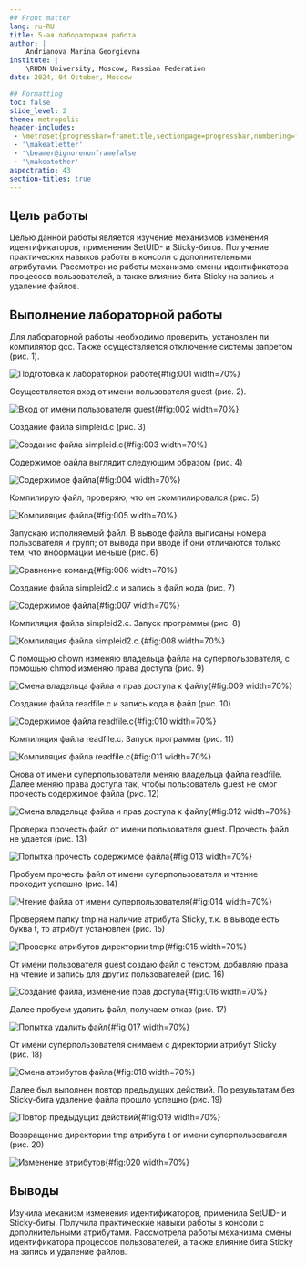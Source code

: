 ```yaml
---
## Front matter
lang: ru-RU
title: 5-ая лабораторная работа
author: |
	Andrianova Marina Georgievna
institute: |
	\RUDN University, Moscow, Russian Federation
date: 2024, 04 October, Moscow

## Formatting
toc: false
slide_level: 2
theme: metropolis
header-includes: 
 - \metroset{progressbar=frametitle,sectionpage=progressbar,numbering=fraction}
 - '\makeatletter'
 - '\beamer@ignorenonframefalse'
 - '\makeatother'
aspectratio: 43
section-titles: true
---
```


## Цель работы

Целью данной работы является изучение механизмов изменения идентификаторов, применения SetUID- и Sticky-битов. Получение практических навыков работы в консоли с дополнительными атрибутами. Рассмотрение работы механизма смены идентификатора процессов пользователей, а также влияние бита Sticky на запись и удаление файлов.

## Выполнение лабораторной работы

Для лабораторной работы необходимо проверить, установлен ли компилятор gcc. Также осуществляется отключение системы запретом (рис. 1).

![Подготовка к лабораторной работе](image/1.jpg){#fig:001 width=70%}

Осуществляется вход от имени пользователя guest (рис. 2).

![Вход от имени пользователя guest](image/3.png){#fig:002 width=70%}

Создание файла simpleid.c (рис. 3)

![Создание файла simpleid.c](image/4.png){#fig:003 width=70%}

Cодержимое файла выглядит следующим образом (рис. 4)

![Содержимое файла](image/5.png){#fig:004 width=70%}

Компилирую файл, проверяю, что он скомпилировался (рис. 5)

![Компиляция файла](image/6.png){#fig:005 width=70%}

Запускаю исполняемый файл. В выводе файла выписаны номера пользователя и групп; от вывода при вводе if они отличаются только тем, что информации меньше (рис. 6)

![Сравнение команд](image/7.png){#fig:006 width=70%}

Создание файла simpleid2.c и запись в файл кода (рис. 7)

![Содержимое файла](image/9.png){#fig:007 width=70%}

Компиляция файла simpleid2.c. Запуск программы (рис. 8)

![Компиляция файла simpleid2.c.](image/10.png){#fig:008 width=70%}

С помощью chown изменяю владельца файла на суперпользователя, с помощью chmod изменяю права доступа (рис. 9)

![Смена владельца файла и прав доступа к файлу](image/11.png){#fig:009 width=70%}

Создание файла readfile.c и запись кода в файл (рис. 10)

![Содержимое файла readfile.c](image/13.png){#fig:010 width=70%}
    
Компиляция файла readfile.c. Запуск программы (рис. 11)

![Компиляция файла readfile.c](image/14.png){#fig:011 width=70%}

Снова от имени суперпользователи меняю владельца файла readfile. Далее меняю права доступа так, чтобы пользователь guest не смог прочесть содержимое файла (рис. 12)

![Смена владельца файла и прав доступа к файлу](image/15.png){#fig:012 width=70%}

Проверка прочесть файл от имени пользователя guest. Прочесть файл не удается (рис. 13)

![Попытка прочесть содержимое файла](image/16.png){#fig:013 width=70%}

Пробуем прочесть файл от имени суперпользователя и чтение проходит успешно (рис. 14)

![Чтение файла от имени суперпользователя](image/19.png){#fig:014 width=70%}

Проверяем папку tmp на наличие атрибута Sticky, т.к. в выводе есть буква t, то атрибут установлен (рис. 15)

![Проверка атрибутов директории tmp](image/20.png){#fig:015 width=70%}

От имени пользователя guest создаю файл с текстом, добавляю права на чтение и запись для других пользователей (рис. 16)

![Создание файла, изменение прав доступа](image/21.png){#fig:016 width=70%}

Далее пробуем удалить файл, получаем отказ (рис. 17)

![Попытка удалить файл](image/22.png){#fig:017 width=70%}

От имени суперпользователя снимаем с директории атрибут Sticky (рис. 18)

![Смена атрибутов файла](image/25.png){#fig:018 width=70%}

Далее был выполнен повтор предыдущих действий. По результатам без Sticky-бита удаление файла прошло успешно (рис. 19)

![Повтор предыдущих действий](image/27.png){#fig:019 width=70%}

Возвращение директории tmp атрибута t от имени суперпользователя (рис. 20)

![Изменение атрибутов](image/28.png){#fig:020 width=70%}

## Выводы

Изучила механизм изменения идентификаторов, применила SetUID- и Sticky-биты. Получила практические навыки работы в консоли с дополнительными атрибутами. Рассмотрела работы механизма смены идентификатора процессов пользователей, а также влияние бита Sticky на запись и удаление файлов.